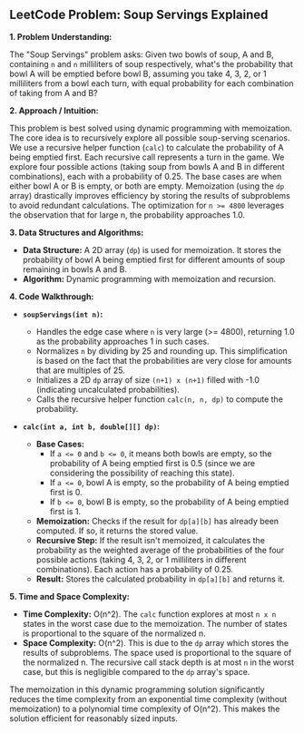 ## LeetCode Problem: Soup Servings Explained

**1. Problem Understanding:**

The "Soup Servings" problem asks:  Given two bowls of soup, A and B, containing `n` and `n` milliliters of soup respectively, what's the probability that bowl A will be emptied before bowl B, assuming you take 4, 3, 2, or 1 milliliters from a bowl each turn, with equal probability for each combination of taking from A and B?


**2. Approach / Intuition:**

This problem is best solved using dynamic programming with memoization.  The core idea is to recursively explore all possible soup-serving scenarios. We use a recursive helper function (`calc`) to calculate the probability of A being emptied first. Each recursive call represents a turn in the game. We explore four possible actions (taking soup from bowls A and B in different combinations), each with a probability of 0.25.  The base cases are when either bowl A or B is empty, or both are empty.  Memoization (using the `dp` array) drastically improves efficiency by storing the results of subproblems to avoid redundant calculations. The optimization for `n >= 4800` leverages the observation that for large n, the probability approaches 1.0.


**3. Data Structures and Algorithms:**

* **Data Structure:** A 2D array (`dp`) is used for memoization.  It stores the probability of bowl A being emptied first for different amounts of soup remaining in bowls A and B.
* **Algorithm:** Dynamic programming with memoization and recursion.


**4. Code Walkthrough:**

* **`soupServings(int n)`:**
    * Handles the edge case where `n` is very large (>= 4800), returning 1.0 as the probability approaches 1 in such cases.
    * Normalizes `n` by dividing by 25 and rounding up. This simplification is based on the fact that the probabilities are very close for amounts that are multiples of 25.
    * Initializes a 2D `dp` array of size `(n+1) x (n+1)` filled with -1.0 (indicating uncalculated probabilities).
    * Calls the recursive helper function `calc(n, n, dp)` to compute the probability.

* **`calc(int a, int b, double[][] dp)`:**
    * **Base Cases:**
        * If `a <= 0` and `b <= 0`, it means both bowls are empty, so the probability of A being emptied first is 0.5 (since we are considering the possibility of reaching this state).
        * If `a <= 0`, bowl A is empty, so the probability of A being emptied first is 0.
        * If `b <= 0`, bowl B is empty, so the probability of A being emptied first is 1.
    * **Memoization:** Checks if the result for `dp[a][b]` has already been computed. If so, it returns the stored value.
    * **Recursive Step:** If the result isn't memoized, it calculates the probability as the weighted average of the probabilities of the four possible actions (taking 4, 3, 2, or 1 milliliters in different combinations).  Each action has a probability of 0.25.
    * **Result:** Stores the calculated probability in `dp[a][b]` and returns it.


**5. Time and Space Complexity:**

* **Time Complexity:** O(n^2).  The `calc` function explores at most `n x n` states in the worst case due to the memoization.  The number of states is proportional to the square of the normalized n.
* **Space Complexity:** O(n^2). This is due to the `dp` array which stores the results of subproblems.  The space used is proportional to the square of the normalized n.  The recursive call stack depth is at most `n` in the worst case, but this is negligible compared to the `dp` array's space.


The memoization in this dynamic programming solution significantly reduces the time complexity from an exponential time complexity (without memoization) to a polynomial time complexity of O(n^2).  This makes the solution efficient for reasonably sized inputs.
